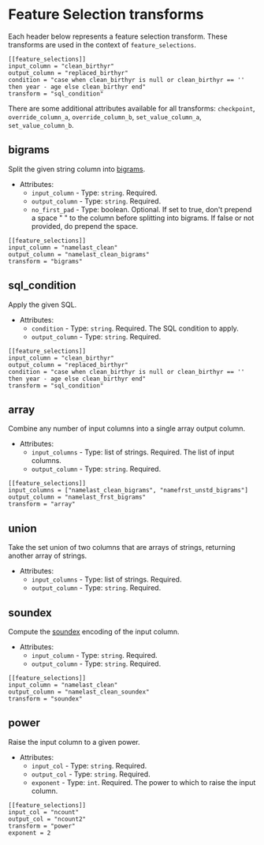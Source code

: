 # Feature Selection transforms

Each header below represents a feature selection transform.  These transforms are used in the context of `feature_selections`.

```
[[feature_selections]]
input_column = "clean_birthyr"
output_column = "replaced_birthyr"
condition = "case when clean_birthyr is null or clean_birthyr == '' then year - age else clean_birthyr end"
transform = "sql_condition"
```

There are some additional attributes available for all transforms: `checkpoint`, `override_column_a`, `override_column_b`, `set_value_column_a`, `set_value_column_b`.

## bigrams

Split the given string column into [bigrams](https://en.wikipedia.org/wiki/Bigram).

* Attributes:
  * `input_column` - Type: `string`. Required.
  * `output_column` - Type: `string`. Required.
  * `no_first_pad` - Type: boolean. Optional. If set to true, don't prepend a space " " to the column before splitting into bigrams. If false or not provided, do prepend the space.

```
[[feature_selections]]
input_column = "namelast_clean"
output_column = "namelast_clean_bigrams"
transform = "bigrams"
```

## sql_condition

Apply the given SQL.

* Attributes:
  * `condition` - Type: `string`. Required. The SQL condition to apply.
  * `output_column` - Type: `string`. Required.

```
[[feature_selections]]
input_column = "clean_birthyr"
output_column = "replaced_birthyr"
condition = "case when clean_birthyr is null or clean_birthyr == '' then year - age else clean_birthyr end"
transform = "sql_condition"
```

## array

Combine any number of input columns into a single array output column.

* Attributes:
  * `input_columns` - Type: list of strings. Required. The list of input columns.
  * `output_column` - Type: `string`. Required.

```
[[feature_selections]]
input_columns = ["namelast_clean_bigrams", "namefrst_unstd_bigrams"]
output_column = "namelast_frst_bigrams"
transform = "array"
```

## union

Take the set union of two columns that are arrays of strings, returning another
array of strings.

* Attributes:
  * `input_columns` - Type: list of strings. Required.
  * `output_column` - Type: `string`. Required.

## soundex

Compute the [soundex](https://en.wikipedia.org/wiki/Soundex) encoding of the input column.

* Attributes:
  * `input_column` - Type: `string`. Required.
  * `output_column` - Type: `string`. Required.

```
[[feature_selections]]
input_column = "namelast_clean"
output_column = "namelast_clean_soundex"
transform = "soundex"
```

## power

Raise the input column to a given power.

* Attributes:
  * `input_col` - Type: `string`. Required.
  * `output_col` - Type: `string`. Required.
  * `exponent` - Type: `int`. Required. The power to which to raise the input column.

```
[[feature_selections]]
input_col = "ncount"
output_col = "ncount2"
transform = "power"
exponent = 2
```

